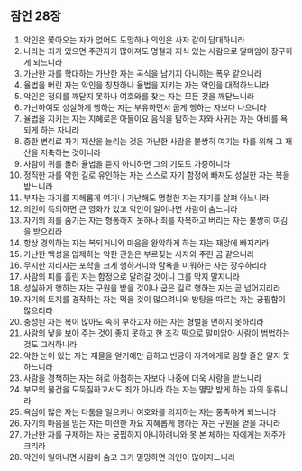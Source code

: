 ## 잠언 28장

1. 악인은 쫓아오는 자가 없어도 도망하나 의인은 사자 같이 담대하니라
2. 나라는 죄가 있으면 주관자가 많아져도 명철과 지식 있는 사람으로 말미암아 장구하게 되느니라
3. 가난한 자를 학대하는 가난한 자는 곡식을 남기지 아니하는 폭우 같으니라
4. 율법을 버린 자는 악인을 칭찬하나 율법을 지키는 자는 악인을 대적하느니라
5. 악인은 정의를 깨닫지 못하나 여호와를 찾는 자는 모든 것을 깨닫느니라
6. 가난하여도 성실하게 행하는 자는 부유하면서 굽게 행하는 자보다 나으니라
7. 율법을 지키는 자는 지혜로운 아들이요 음식을 탐하는 자와 사귀는 자는 아비를 욕되게 하는 자니라
8. 중한 변리로 자기 재산을 늘리는 것은 가난한 사람을 불쌍히 여기는 자를 위해 그 재산을 저축하는 것이니라
9. 사람이 귀를 돌려 율법을 듣지 아니하면 그의 기도도 가증하니라
10. 정직한 자를 악한 길로 유인하는 자는 스스로 자기 함정에 빠져도 성실한 자는 복을 받느니라
11. 부자는 자기를 지혜롭게 여기나 가난해도 명철한 자는 자기를 살펴 아느니라
12. 의인이 득의하면 큰 영화가 있고 악인이 일어나면 사람이 숨느니라
13. 자기의 죄를 숨기는 자는 형통하지 못하나 죄를 자복하고 버리는 자는 불쌍히 여김을 받으리라
14. 항상 경외하는 자는 복되거니와 마음을 완악하게 하는 자는 재앙에 빠지리라
15. 가난한 백성을 압제하는 악한 관원은 부르짖는 사자와 주린 곰 같으니라
16. 무지한 치리자는 포학을 크게 행하거니와 탐욕을 미워하는 자는 장수하리라
17. 사람의 피를 흘린 자는 함정으로 달려갈 것이니 그를 막지 말지니라
18. 성실하게 행하는 자는 구원을 받을 것이나 굽은 길로 행하는 자는 곧 넘어지리라
19. 자기의 토지를 경작하는 자는 먹을 것이 많으려니와 방탕을 따르는 자는 궁핍함이 많으리라
20. 충성된 자는 복이 많아도 속히 부하고자 하는 자는 형벌을 면하지 못하리라
21. 사람의 낯을 보아 주는 것이 좋지 못하고 한 조각 떡으로 말미암아 사람이 범법하는 것도 그러하니라
22. 악한 눈이 있는 자는 재물을 얻기에만 급하고 빈궁이 자기에게로 임할 줄은 알지 못하느니라
23. 사람을 경책하는 자는 혀로 아첨하는 자보다 나중에 더욱 사랑을 받느니라
24. 부모의 물건을 도둑질하고서도 죄가 아니라 하는 자는 멸망 받게 하는 자의 동류니라
25. 욕심이 많은 자는 다툼을 일으키나 여호와를 의지하는 자는 풍족하게 되느니라
26. 자기의 마음을 믿는 자는 미련한 자요 지혜롭게 행하는 자는 구원을 얻을 자니라
27. 가난한 자를 구제하는 자는 궁핍하지 아니하려니와 못 본 체하는 자에게는 저주가 크리라
28. 악인이 일어나면 사람이 숨고 그가 멸망하면 의인이 많아지느니라